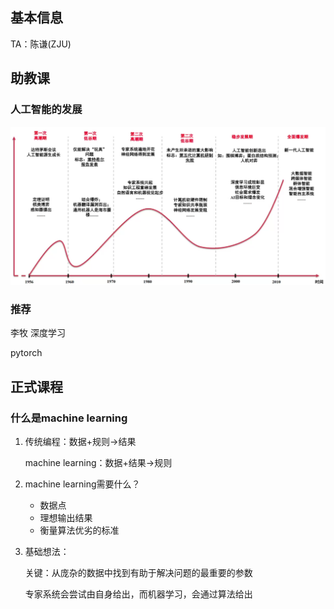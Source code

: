 ## 基本信息
TA：陈谦(ZJU)

## 助教课

### 人工智能的发展

![人工智能的两落三起](img_top/两落三起.png)

### 推荐

李牧 深度学习

pytorch

## 正式课程

### 什么是machine learning

1. 传统编程：数据+规则->结果
    
    machine learning：数据+结果->规则

2. machine learning需要什么？

    - 数据点
    - 理想输出结果
    - 衡量算法优劣的标准

3. 基础想法：

    关键：从庞杂的数据中找到有助于解决问题的最重要的参数

    专家系统会尝试由自身给出，而机器学习，会通过算法给出

